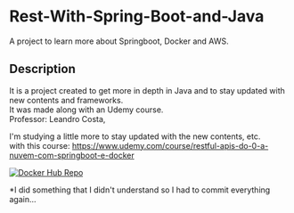 # Rest-With-Spring-Boot-and-Java

A project to learn more about Springboot, Docker and AWS.

## Description
It is a project created to get more in depth in Java and to stay updated with new contents and frameworks.
<br>It was made along with an Udemy course.
<br>Professor: Leandro Costa,

I'm studying a little more to stay updated with the new contents, etc. 
<br>with this course: https://www.udemy.com/course/restful-apis-do-0-a-nuvem-com-springboot-e-docker

[![Docker Hub Repo](https://img.shields.io/docker/pulls/pedroqueiroz1/rest-with-spring-boot.svg)](https://hub.docker.com/repository/docker/pedroqueiroz1/rest-with-spring-boot)

*I did something that I didn't understand so I had to commit everything again...
